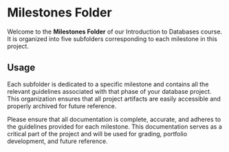 # Milestones Folder

Welcome to the **Milestones Folder** of our Introduction to Databases course. It is organized into five subfolders corresponding to each milestone in this project.

## Usage

Each subfolder is dedicated to a specific milestone and contains all the relevant guidelines associated 
with that phase of your database project. This organization ensures that all project artifacts are easily accessible and 
properly archived for future reference.

Please ensure that all documentation is complete, accurate, and adheres to the guidelines provided for each milestone. 
This documentation serves as a critical part of the project and will be used for grading, portfolio development, and future reference.


